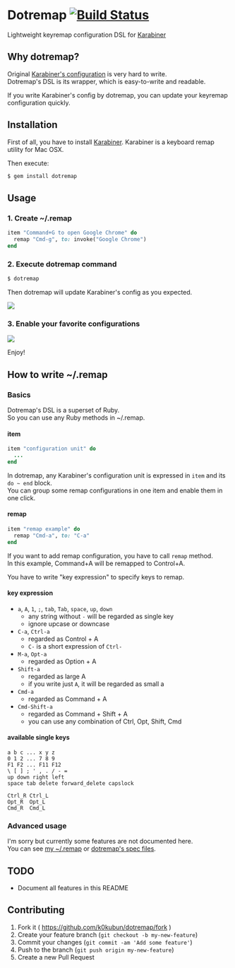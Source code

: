 # Dotremap [![Build Status](https://travis-ci.org/k0kubun/dotremap.png?branch=master)](https://travis-ci.org/k0kubun/dotremap)

Lightweight keyremap configuration DSL for [Karabiner](https://pqrs.org/osx/karabiner/index.html.en)

## Why dotremap?

Original [Karabiner's configuration](https://pqrs.org/osx/karabiner/xml.html.ja) is very hard to write.  
Dotremap's DSL is its wrapper, which is easy-to-write and readable.  
  
If you write Karabiner's config by dotremap, you can update your keyremap configuration quickly.

## Installation

First of all, you have to install [Karabiner](https://pqrs.org/osx/karabiner/index.html.en).
Karabiner is a keyboard remap utility for Mac OSX.  
  
Then execute:

```bash
$ gem install dotremap
```

## Usage
### 1. Create ~/.remap

```rb
item "Command+G to open Google Chrome" do
  remap "Cmd-g", to: invoke("Google Chrome")
end
```

### 2. Execute dotremap command

```bash
$ dotremap
```

Then dotremap will update Karabiner's config as you expected.

![](https://raw.githubusercontent.com/k0kubun/dotremap/master/img/disabled.png)

### 3. Enable your favorite configurations

![](https://raw.githubusercontent.com/k0kubun/dotremap/master/img/enabled.png)

Enjoy!

## How to write ~/.remap
### Basics

Dotremap's DSL is a superset of Ruby.  
So you can use any Ruby methods in ~/.remap.

#### item

```rb
item "configuration unit" do
  ...
end
```

In dotremap, any Karabiner's configuration unit is expressed in `item` and its `do ~ end` block.  
You can group some remap configurations in one item and enable them in one click.

#### remap

```rb
item "remap example" do
  remap "Cmd-a", to: "C-a"
end
```

If you want to add remap configuration, you have to call `remap` method.  
In this example, Command+A will be remapped to Control+A.  
  
You have to write "key expression" to specify keys to remap.

#### key expression

- `a`, `A`, `1`, `;`, `tab`, `Tab`, `space`, `up`, `down`
  - any string without `-` will be regarded as single key
  - ignore upcase or downcase
- `C-a`, `Ctrl-a`
  - regarded as Control + A
  - `C-` is a short expression of `Ctrl-`
- `M-a`, `Opt-a`
  - regarded as Option + A
- `Shift-a`
  - regarded as large A
  - if you write just `A`, it will be regarded as small a
- `Cmd-a`
  - regarded as Command + A
- `Cmd-Shift-a`
  - regarded as Command + Shift + A
  - you can use any combination of Ctrl, Opt, Shift, Cmd

#### available single keys

```
a b c ... x y z
0 1 2 ... 7 8 9
F1 F2 ... F11 F12
\ [ ] ; ' , . / - =
up down right left
space tab delete forward_delete capslock

Ctrl_R Ctrl_L
Opt_R  Opt_L
Cmd_R  Cmd_L
```

### Advanced usage

I'm sorry but currently some features are not documented here.  
You can see [my ~/.remap](https://github.com/k0kubun/dotfiles/blob/master/.remap.rb) or
[dotremap's spec files](https://github.com/k0kubun/dotremap/tree/master/spec/lib).

## TODO

- Document all features in this README

## Contributing

1. Fork it ( https://github.com/k0kubun/dotremap/fork )
2. Create your feature branch (`git checkout -b my-new-feature`)
3. Commit your changes (`git commit -am 'Add some feature'`)
4. Push to the branch (`git push origin my-new-feature`)
5. Create a new Pull Request
